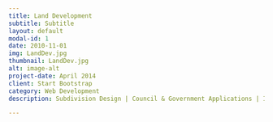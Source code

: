 ```yaml
---
title: Land Development
subtitle: Subtitle
layout: default
modal-id: 1
date: 2010-11-01
img: LandDev.jpg
thumbnail: LandDev.jpg
alt: image-alt
project-date: April 2014
client: Start Bootstrap
category: Web Development
description: Subdivision Design | Council & Government Applications | Infrastructure Projects

---
```

